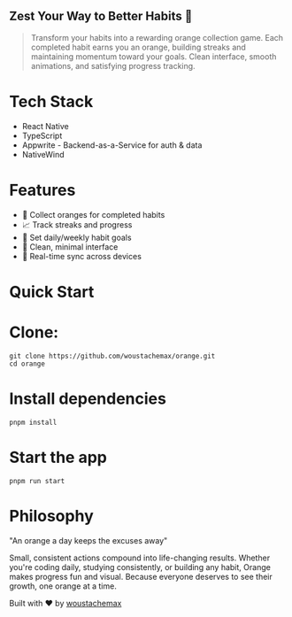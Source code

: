 ## Zest Your Way to Better Habits 🍊

> Transform your habits into a rewarding orange collection game. Each completed habit earns you an orange, building streaks and maintaining momentum toward your goals. Clean interface, smooth animations, and satisfying progress tracking.

# Tech Stack

- React Native
- TypeScript
- Appwrite - Backend-as-a-Service for auth & data
- NativeWind 

# Features

- 🍊 Collect oranges for completed habits
- 📈 Track streaks and progress
- 🎯 Set daily/weekly habit goals
- 📱 Clean, minimal interface
- 🔄 Real-time sync across devices

# Quick Start
# Clone:
```
git clone https://github.com/woustachemax/orange.git
cd orange
````
# Install dependencies
```
pnpm install
```

# Start the app
```
pnpm run start
```

# Philosophy

"An orange a day keeps the excuses away"

Small, consistent actions compound into life-changing results. Whether you're coding daily, studying consistently, or building any habit, Orange makes progress fun and visual. Because everyone deserves to see their growth, one orange at a time.

Built with ❤️ by [woustachemax](https://www.siddharththakkar.xyz/)
